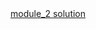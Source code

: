 <!DOCTYPE html>
<html>
<head>
	<a href="https://monishkumar946.github.io/coursera-test/module_2 solution/index.html/">module_2 solution</a>
</head>
</html>

